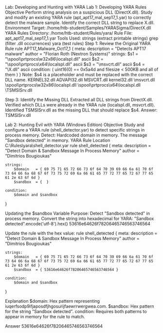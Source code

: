 Lab: Developing and Hunting with YARA
Lab 1: Developing YARA Rules
Objective
Perform string analysis on a suspicious DLL (DirectX.dll).
Study and modify an existing YARA rule (apt_apt17_mal_sep17_1.yar) to correctly detect the malware sample.
Identify the correct DLL string to replace X.dll.
Environment
Target: /home/htb-student/Samples/YARASigma/DirectX.dll
YARA Rules Directory: /home/htb-student/Rules/yara/
Rule File: apt_apt17_mal_sep17_1.yar
Tools Used:
strings (extract printable strings)
grep (filter .dll occurrences)
yara (test rules)
Step 1: Review the Original YARA Rule
rule APT17_Malware_Oct17_1 {
   meta:
      description = "Detects APT17 malware"
      author = "Florian Roth (Nextron Systems)"
   strings:
      $s1 = "\\spool\\prtprocs\\w32x86\\localspl.dll" ascii
      $s2 = "\\spool\\prtprocs\\x64\\localspl.dll" ascii
      $s3 = "\\msvcrt.dll" ascii
      $s4 = "\\X.dll" ascii
   condition:
      ( uint16(0) == 0x5a4d and filesize < 500KB and all of them )
}
Note: $s4 is a placeholder and must be replaced with the correct DLL name.
KERNEL32.dll
ADVAPI32.dll
MSVCRT.dll
kernel32.dll
\msvcrt.dll
\spool\prtprocs\w32x86\localspl.dll
\spool\prtprocs\x64\localspl.dll
\TSMSISrv.dll

Step 3: Identify the Missing DLL
Extracted all DLL strings from DirectX.dll.
Verified which DLLs were already in the YARA rule (localspl.dll, msvcrt.dll).
Identified TSMSISrv.dll as the missing DLL that should replace $s4.
Answer:
TSMSISrv.dll

Lab 2: Hunting Evil with YARA (Windows Edition)
Objective
Study and configure a YARA rule (shell_detector.yar) to detect specific strings in process memory.
Detect:
Hardcoded domain in memory.
The message "Sandbox detected" in memory.
YARA Rule Location
C:\Rules\yara\shell_detector.yar
rule shell_detected
{
    meta:
        description = "Detect Domain & Sandbox Message In Process Memory"
        author      = "Dimitrios Bougioukas"

    strings:
        $domain   = { 69 75 71 65 72 66 73 6f 64 70 39 69 66 6a 61 70 6f 73 64 66 6a 68 67 6f 73 75 72 69 6a 66 61 65 77 72 77 65 72 67 77 65 61 2e 63 6f 6d }
        $sandbox  = {  }

    condition:
        $domain and $sandbox
}

Updating the $sandbox Variable
Purpose: Detect "Sandbox detected" in process memory.
Convert the string into hexadecimal for YARA:
"Sandbox detected".encode('utf-8').hex()
53616e64626f78206465746563746564

Update the rule with the hex value:
rule shell_detected
{
    meta:
        description = "Detect Domain & Sandbox Message In Process Memory"
        author      = "Dimitrios Bougioukas"

    strings:
        $domain   = { 69 75 71 65 72 66 73 6f 64 70 39 69 66 6a 61 70 6f 73 64 66 6a 68 67 6f 73 75 72 69 6a 66 61 65 77 72 77 65 72 67 77 65 61 2e 63 6f 6d }
        $sandbox  = { 53616e64626f78206465746563746564 }

    condition:
        $domain and $sandbox
}

Explanation
$domain: Hex pattern representing iuqerfsodp9ifjaposdfjhgosurijfaewrrwergwea.com.
$sandbox: Hex pattern for the string "Sandbox detected".
condition: Requires both patterns to appear in memory for the rule to match.

Answer
53616e64626f78206465746563746564


